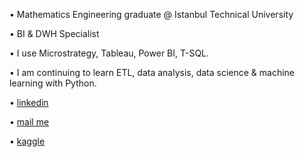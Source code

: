 • Mathematics Engineering graduate @ Istanbul Technical University

• BI & DWH Specialist

• I use Microstrategy, Tableau, Power BI, T-SQL.

• I am continuing to learn ETL, data analysis, data science & machine learning with Python.




• [linkedin](https://www.linkedin.com/in/sinansenocak/)

• [mail me](https://mail.google.com/mail/u/0/?fs=1&to=snnsnck@gmail.com&tf=cm)

• [kaggle](https://www.kaggle.com/sinanenocak)

